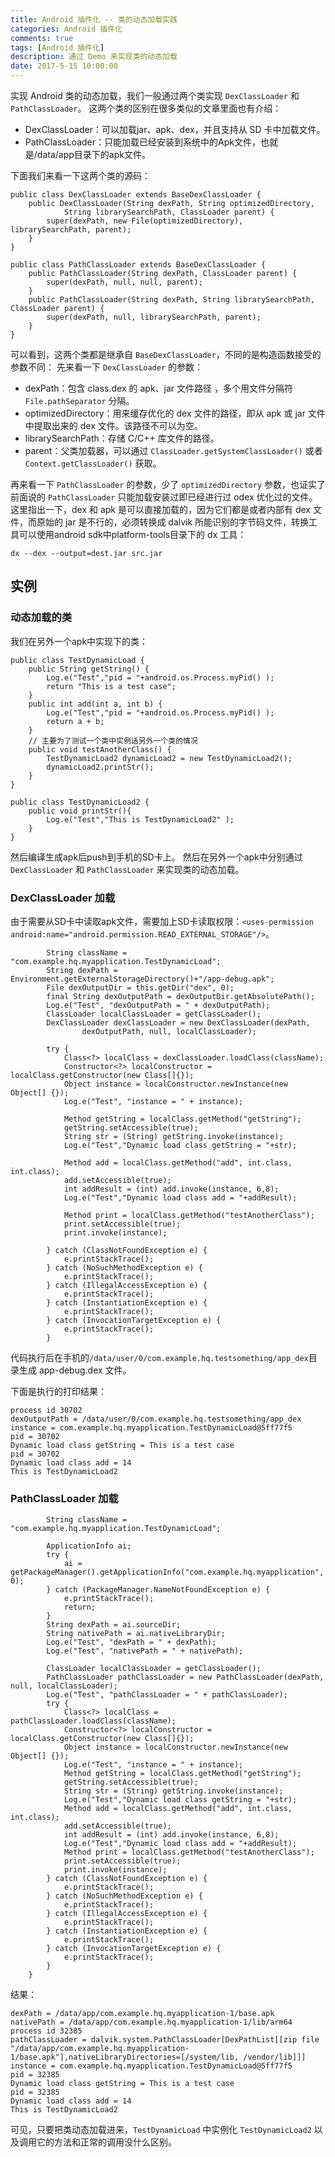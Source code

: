 ```yaml
---
title: Android 插件化 -- 类的动态加载实践
categories: Android 插件化
comments: true
tags: [Android 插件化]
description: 通过 Demo 来实现类的动态加载
date: 2017-5-15 10:00:00
---
```


实现 Android 类的动态加载，我们一般通过两个类实现 `DexClassLoader` 和 `PathClassLoader`。
这两个类的区别在很多类似的文章里面也有介绍：

 - DexClassLoader：可以加载jar、apk、dex，并且支持从 SD 卡中加载文件。
 - PathClassLoader：只能加载已经安装到系统中的Apk文件，也就是/data/app目录下的apk文件。

下面我们来看一下这两个类的源码：

```
public class DexClassLoader extends BaseDexClassLoader {
    public DexClassLoader(String dexPath, String optimizedDirectory,
            String librarySearchPath, ClassLoader parent) {
        super(dexPath, new File(optimizedDirectory), librarySearchPath, parent);
    }
}
```

```
public class PathClassLoader extends BaseDexClassLoader {
    public PathClassLoader(String dexPath, ClassLoader parent) {
        super(dexPath, null, null, parent);
    }
    public PathClassLoader(String dexPath, String librarySearchPath, ClassLoader parent) {
        super(dexPath, null, librarySearchPath, parent);
    }
}
```

可以看到，这两个类都是继承自 `BaseDexClassLoader`，不同的是构造函数接受的参数不同：
先来看一下 `DexClassLoader` 的参数：

 - dexPath：包含 class.dex 的 apk、jar 文件路径 ，多个用文件分隔符 `File.pathSeparator` 分隔。
 - optimizedDirectory：用来缓存优化的 dex 文件的路径，即从 apk 或 jar 文件中提取出来的 dex 文件。该路径不可以为空。
 - librarySearchPath：存储 C/C++ 库文件的路径。
 - parent：父类加载器，可以通过 `ClassLoader.getSystemClassLoader()` 或者 `Context.getClassLoader()` 获取。

再来看一下 `PathClassLoader` 的参数，少了 `optimizedDirectory` 参数，也证实了前面说的 `PathClassLoader` 只能加载安装过即已经进行过 odex 优化过的文件。
这里指出一下，dex 和 apk 是可以直接加载的，因为它们都是或者内部有 dex 文件，而原始的 jar 是不行的，必须转换成 dalvik 所能识别的字节码文件，转换工具可以使用android sdk中platform-tools目录下的 dx 工具：

```
dx --dex --output=dest.jar src.jar
```

## 实例

### 动态加载的类

我们在另外一个apk中实现下的类：

```
public class TestDynamicLoad {
    public String getString() {
        Log.e("Test","pid = "+android.os.Process.myPid() );
        return "This is a test case";
    }
    public int add(int a, int b) {
        Log.e("Test","pid = "+android.os.Process.myPid() );
        return a + b;
    }
    // 主要为了测试一个类中实例话另外一个类的情况
    public void testAnotherClass() {
        TestDynamicLoad2 dynamicLoad2 = new TestDynamicLoad2();
        dynamicLoad2.printStr();
    }
}
```

```
public class TestDynamicLoad2 {
    public void printStr(){
        Log.e("Test","This is TestDynamicLoad2" );
    }
}
```

然后编译生成apk后push到手机的SD卡上。
然后在另外一个apk中分别通过 `DexClassLoader` 和 `PathClassLoader` 来实现类的动态加载。

### DexClassLoader 加载

由于需要从SD卡中读取apk文件，需要加上SD卡读取权限：`<uses-permission android:name="android.permission.READ_EXTERNAL_STORAGE"/>`。

```
        String className = "com.example.hq.myapplication.TestDynamicLoad";
        String dexPath = Environment.getExternalStorageDirectory()+"/app-debug.apk";
        File dexOutputDir = this.getDir("dex", 0);
        final String dexOutputPath = dexOutputDir.getAbsolutePath();
        Log.e("Test", "dexOutputPath = " + dexOutputPath);
        ClassLoader localClassLoader = getClassLoader();
        DexClassLoader dexClassLoader = new DexClassLoader(dexPath,
                dexOutputPath, null, localClassLoader);

        try {
            Class<?> localClass = dexClassLoader.loadClass(className);
            Constructor<?> localConstructor = localClass.getConstructor(new Class[]{});
            Object instance = localConstructor.newInstance(new Object[] {});
            Log.e("Test", "instance = " + instance);

            Method getString = localClass.getMethod("getString");
            getString.setAccessible(true);
            String str = (String) getString.invoke(instance);
            Log.e("Test","Dynamic load class getString = "+str);

            Method add = localClass.getMethod("add", int.class, int.class);
            add.setAccessible(true);
            int addResult = (int) add.invoke(instance, 6,8);
            Log.e("Test","Dynamic load class add = "+addResult);

            Method print = localClass.getMethod("testAnotherClass");
            print.setAccessible(true);
            print.invoke(instance);

        } catch (ClassNotFoundException e) {
            e.printStackTrace();
        } catch (NoSuchMethodException e) {
            e.printStackTrace();
        } catch (IllegalAccessException e) {
            e.printStackTrace();
        } catch (InstantiationException e) {
            e.printStackTrace();
        } catch (InvocationTargetException e) {
            e.printStackTrace();
        }
```

代码执行后在手机的`/data/user/0/com.example.hq.testsomething/app_dex`目录生成 app-debug.dex 文件。

下面是执行的打印结果：

```
process id 30702
dexOutputPath = /data/user/0/com.example.hq.testsomething/app_dex
instance = com.example.hq.myapplication.TestDynamicLoad@5ff77f5
pid = 30702
Dynamic load class getString = This is a test case
pid = 30702
Dynamic load class add = 14
This is TestDynamicLoad2
```

### PathClassLoader 加载

```
        String className = "com.example.hq.myapplication.TestDynamicLoad";

        ApplicationInfo ai;
        try {
            ai = getPackageManager().getApplicationInfo("com.example.hq.myapplication", 0);
        } catch (PackageManager.NameNotFoundException e) {
            e.printStackTrace();
            return;
        }
        String dexPath = ai.sourceDir;
        String nativePath = ai.nativeLibraryDir;
        Log.e("Test", "dexPath = " + dexPath);
        Log.e("Test", "nativePath = " + nativePath);

        ClassLoader localClassLoader = getClassLoader();
        PathClassLoader pathClassLoader = new PathClassLoader(dexPath, null, localClassLoader);
        Log.e("Test", "pathClassLoader = " + pathClassLoader);
        try {
            Class<?> localClass = pathClassLoader.loadClass(className);
            Constructor<?> localConstructor = localClass.getConstructor(new Class[]{});
            Object instance = localConstructor.newInstance(new Object[] {});
            Log.e("Test", "instance = " + instance);
            Method getString = localClass.getMethod("getString");
            getString.setAccessible(true);
            String str = (String) getString.invoke(instance);
            Log.e("Test","Dynamic load class getString = "+str);
            Method add = localClass.getMethod("add", int.class, int.class);
            add.setAccessible(true);
            int addResult = (int) add.invoke(instance, 6,8);
            Log.e("Test","Dynamic load class add = "+addResult);
            Method print = localClass.getMethod("testAnotherClass");
            print.setAccessible(true);
            print.invoke(instance);
        } catch (ClassNotFoundException e) {
            e.printStackTrace();
        } catch (NoSuchMethodException e) {
            e.printStackTrace();
        } catch (IllegalAccessException e) {
            e.printStackTrace();
        } catch (InstantiationException e) {
            e.printStackTrace();
        } catch (InvocationTargetException e) {
            e.printStackTrace();
        }
    }
```

结果：

```
dexPath = /data/app/com.example.hq.myapplication-1/base.apk
nativePath = /data/app/com.example.hq.myapplication-1/lib/arm64
process id 32385
pathClassLoader = dalvik.system.PathClassLoader[DexPathList[[zip file "/data/app/com.example.hq.myapplication-1/base.apk"],nativeLibraryDirectories=[/system/lib, /vendor/lib]]]
instance = com.example.hq.myapplication.TestDynamicLoad@5ff77f5
pid = 32385
Dynamic load class getString = This is a test case
pid = 32385
Dynamic load class add = 14
This is TestDynamicLoad2
```

可见，只要把类动态加载进来，`TestDynamicLoad` 中实例化 `TestDynamicLoad2` 以及调用它的方法和正常的调用没什么区别。
